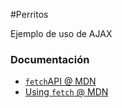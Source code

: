 #Perritos

Ejemplo de uso de AJAX

### Documentación

- [`fetch`API @ MDN](https://developer.mozilla.org/es/docs/Web/API/Fetch_API)
- [Using `fetch` @ MDN](https://developer.mozilla.org/es/docs/Web/API/Fetch_API/Utilizando_Fetch)
